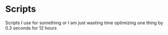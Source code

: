 # Scripts
Scripts I use for something or I am just wasting time optimizing one thing by 0.3 seconds for 12 hours
